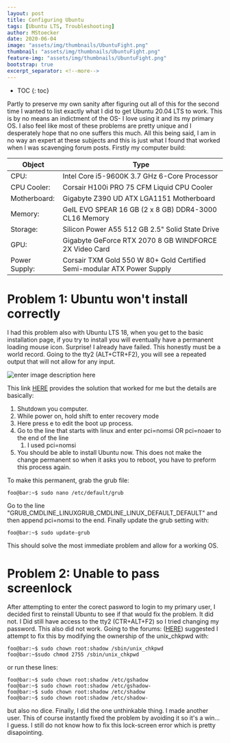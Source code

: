 ```yaml
---
layout: post
title: Configuring Ubuntu
tags: [Ubuntu LTS, Troubleshooting]
author: MStoecker
date: 2020-06-04
image: "assets/img/thumbnails/UbuntuFight.png"
thumbnail: "assets/img/thumbnails/UbuntuFight.png"
feature-img: "assets/img/thumbnails/UbuntuFight.png"
bootstrap: true 
excerpt_separator: <!--more-->
---
```


* TOC
{: toc}

Partly to preserve my own sanity after figuring out all of this for the second time
I wanted to list exactly what I did to get Ubuntu 20.04 LTS to work. This is by no means
an indictment of the OS- I love using it and its my primary OS.<!--more-->
I also feel like most of these problems are pretty unique and I desperately hope that no one suffers this much. All this being said, I am in no way an expert at these subjects and this is just what I found that worked when I was scavenging forum posts.
Firstly my computer build:

Object | Type
----------|---------------------------------------------------------------------
CPU: | Intel Core i5-9600K 3.7 GHz 6-Core Processor
CPU Cooler: |Corsair H100i PRO 75 CFM Liquid CPU Cooler
Motherboard: |Gigabyte Z390 UD ATX LGA1151 Motherboard
Memory:| GeIL EVO SPEAR 16 GB (2 x 8 GB) DDR4-3000 CL16 Memory
Storage:| Silicon Power A55 512 GB 2.5" Solid State Drive
GPU: |Gigabyte GeForce RTX 2070 8 GB WINDFORCE 2X Video Card
Power Supply:| Corsair TXM Gold 550 W 80+ Gold Certified Semi-modular ATX Power Supply



# Problem 1: Ubuntu won't install correctly
I had this problem also with Ubuntu LTS 18, when you get to the basic installation page, if you try to install you will eventually have a permanent loading mouse icon. Surprise! I already have failed. This honestly must be a world record. Going to the tty2 (ALT+CTR+F2), you will see a repeated output that will not allow for any input.

<img src="https://i.stack.imgur.com/rGO0I.jpg" alt="enter image description here">

This link [HERE](https://askubuntu.com/questions/771899/pcie-bus-error-severity-corrected)
provides the solution that worked for me but the details are basically:

1. Shutdown you computer.
2. While power on, hold shift to enter recovery mode
3. Here press e to edit the boot up process.
4. Go to the line that starts with linux and enter pci=nomsi OR pci=noaer to the end of the line
    1. I used pci=nomsi
5. You should be able to install Ubuntu now. This does not make the change permanent so when it asks you to reboot, you have to preform this process again.

To make this permanent, grab the grub file:

 ```console
 foo@bar:~$ sudo nano /etc/default/grub
  ```

Go to the line "GRUB_CMDLINE_LINUXGRUB_CMDLINE_LINUX_DEFAULT_DEFAULT" and then append pci=nomsi to the end. Finally update the grub setting with:

 ```console
 foo@bar:~$ sudo update-grub
  ```

  This should solve the most immediate problem and allow for a working OS.

# Problem 2: Unable to pass screenlock
After attempting to enter the corect pasword to login to my primary user, I decided first to reinstall Ubuntu to see if that would fix the problem. It did not. 
I Did still have access to the tty2 (CTR+ALT+F2) so I tried changing my password. This also did not work. Going to the forums: ([HERE](https://askubuntu.com/questions/509834/lock-screen-does-not-unlock-with-correct-password-gnome-and-ubuntu-14-04
)) suggested I attempt to fix this by modifying the ownership of the unix_chkpwd with:

 ```console
 foo@bar:~$ sudo chown root:shadow /sbin/unix_chkpwd
 foo@bar:~$sudo chmod 2755 /sbin/unix_chkpwd
  ```
or run these lines:

 ```console
foo@bar:~$ sudo chown root:shadow /etc/gshadow
foo@bar:~$ sudo chown root:shadow /etc/gshadow-
foo@bar:~$ sudo chown root:shadow /etc/shadow
foo@bar:~$ sudo chown root:shadow /etc/shadow-
  ```
but also no dice. Finally, I did the one unthinkable thing. I made another user. This of course instantly fixed the problem by avoiding it so it's a win... I guess. I still do not know how to fix this lock-screen error which is pretty disapointing.